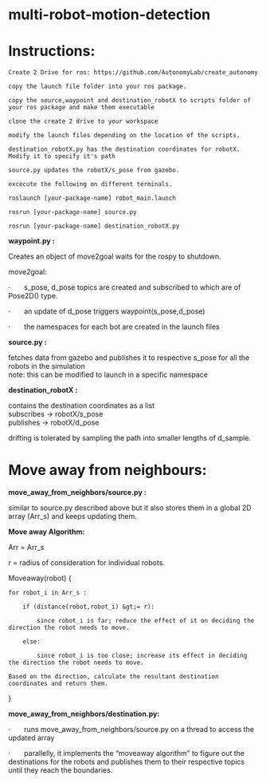 # multi-robot-motion-detection

# Instructions:
    Create 2 Drive for ros: https://github.com/AutonomyLab/create_autonomy

    copy the launch file folder into your ros package.

    copy the source,waypoint and destination_robotX to scripts folder of your ros package and make them executable

    clone the create 2 drive to your workspace

    modify the launch files depending on the location of the scripts.

    destination_robotX.py has the destination coordinates for robotX. Modify it to specify it's path

    source.py updates the robotX/s_pose from gazebo.

    excecute the following on different terminals.

    roslaunch [your-package-name] robot_main.launch

    rosrun [your-package-name] source.py

    rosrun [your-package-name] destination_robotX.py


**waypoint.py :**

Creates an object of move2goal waits for the rospy to shutdown.  

move2goal:

·       s_pose, d_pose topics are created and subscribed to which are of Pose2D() type.

·       an update of d_pose triggers waypoint(s_pose,d_pose)

·       the namespaces for each bot are created in the launch files

**source.py :**

fetches data from gazebo and publishes it to respective s_pose for all the robots in the simulation  
note: this can be modified to launch in a specific namespace

**destination_robotX :**

contains the destination coordinates as a list  
subscribes -&gt; robotX/s_pose  
publishes -&gt; robotX/d_pose

drifting is tolerated by sampling the path into smaller lengths of d_sample.

# Move away from neighbours: 


**move_away_from_neighbors/source.py :**

similar to source.py described above but it also stores them in a global 2D array (Arr_s) and keeps updating them.

**Move away Algorithm:**

Arr = Arr_s

r = radius of consideration for individual robots.

Moveaway(robot) {

    for robot_i in Arr_s :

        if (distance(robot,robot_i) &gt;= r):

            since robot_i is far; reduce the effect of it on deciding the direction the robot needs to move.

        else:

            since robot_i is too close; increase its effect in deciding the direction the robot needs to move.

    Based on the direction, calculate the resultant destination coordinates and return them.

}

**move_away_from_neighbors/destination.py:**

·       runs move_away_from_neighbors/source.py on a thread to access the updated array

·       parallelly, it implements the “moveaway algorithm” to figure out the destinations for the robots and                publishes them to their respective topics until they reach the boundaries.

 